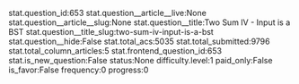 stat.question_id:653
stat.question__article__live:None
stat.question__article__slug:None
stat.question__title:Two Sum IV - Input is a BST
stat.question__title_slug:two-sum-iv-input-is-a-bst
stat.question__hide:False
stat.total_acs:5035
stat.total_submitted:9796
stat.total_column_articles:5
stat.frontend_question_id:653
stat.is_new_question:False
status:None
difficulty.level:1
paid_only:False
is_favor:False
frequency:0
progress:0
